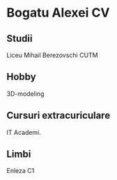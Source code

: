 # Bogatu Alexei CV

## Studii

Liceu Mihail Berezovschi
CUTM

## Hobby

3D-modeling

## Cursuri extracuriculare

IT Academi.

## Limbi

Enleza C1